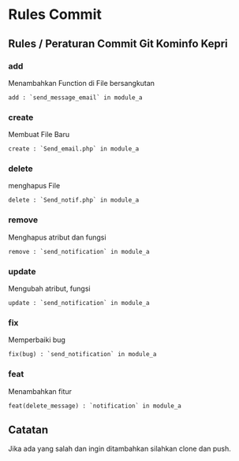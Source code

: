 # Rules Commit
## Rules / Peraturan Commit Git Kominfo Kepri

### add 
Menambahkan Function di File bersangkutan
```
add : `send_message_email` in module_a
```

### create 
Membuat File Baru
```
create : `Send_email.php` in module_a
```

### delete 
menghapus File
```
delete : `Send_notif.php` in module_a
```

### remove 
Menghapus atribut dan fungsi
```
remove : `send_notification` in module_a
```

### update
Mengubah atribut, fungsi 
```
update : `send_notification` in module_a
```

### fix 
Memperbaiki bug
```
fix(bug) : `send_notification` in module_a
```

### feat
Menambahkan fitur
```
feat(delete_message) : `notification` in module_a
```

## Catatan
Jika ada yang salah dan ingin ditambahkan silahkan clone dan push.